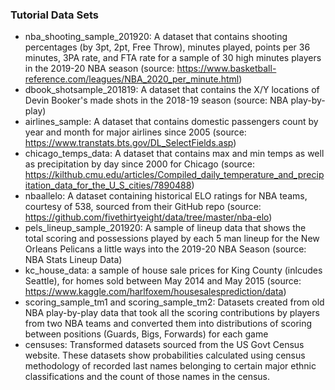 ### Tutorial Data Sets
- nba_shooting_sample_201920: A dataset that contains shooting percentages (by 3pt, 2pt, Free Throw), minutes played, points per 36 minutes, 3PA rate, and FTA rate for a sample of 30 high minutes players in the 2019-20 NBA season (source: https://www.basketball-reference.com/leagues/NBA_2020_per_minute.html)
- dbook_shotsample_201819: A dataset that contains the X/Y locations of Devin Booker's made shots in the 2018-19 season (source: NBA play-by-play)
- airlines_sample: A dataset that contains domestic passengers count by year and month for major airlines since 2005 (source: https://www.transtats.bts.gov/DL_SelectFields.asp)
- chicago_temps_data: A dataset that contains max and min temps as well as precipitation by day since 2000 for Chicago (source: https://kilthub.cmu.edu/articles/Compiled_daily_temperature_and_precipitation_data_for_the_U_S_cities/7890488)
- nbaallelo: A dataset containing historical ELO ratings for NBA teams, courtesy of 538, sourced from their GitHub repo (source: https://github.com/fivethirtyeight/data/tree/master/nba-elo)
- pels_lineup_sample_201920: A sample of lineup data that shows the total scoring and possessions played by each 5 man lineup for the New Orleans Pelicans a little ways into the 2019-20 NBA Season (source: NBA Stats Lineup Data)
- kc_house_data: a sample of house sale prices for King County (inlcudes Seattle), for homes sold between May 2014 and May 2015 (source: https://www.kaggle.com/harlfoxem/housesalesprediction/data)
- scoring_sample_tm1 and scoring_sample_tm2: Datasets created from old NBA play-by-play data that took all the scoring contributions by players from two NBA teams and converted them into distributions of scoring between positions (Guards, Bigs, Forwards) for each game
- censuses: Transformed datasets sourced from the US Govt Census website. These datasets show probabilities calculated using census methodology of recorded last names belonging to certain major ethnic classifications and the count of those names in the census.
